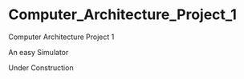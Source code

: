 # Computer_Architecture_Project_1

Computer Architecture Project 1

An easy Simulator

Under Construction

